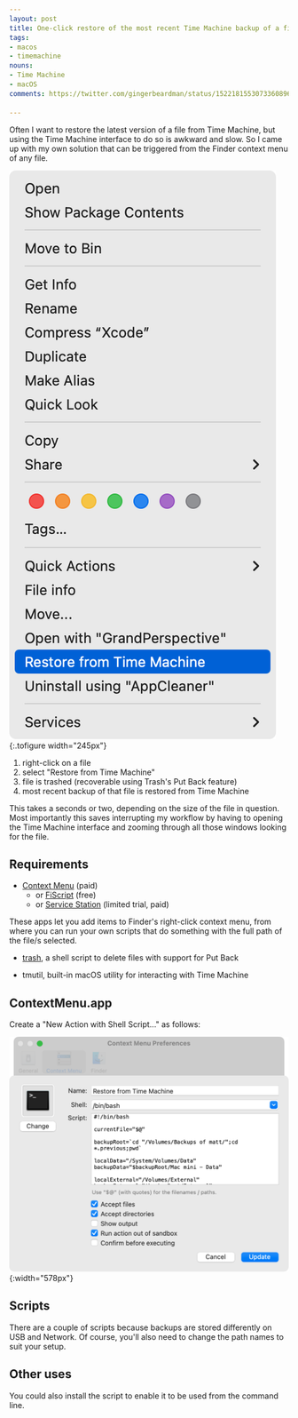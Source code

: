 ```yaml
---
layout: post
title: One-click restore of the most recent Time Machine backup of a file
tags:
- macos
- timemachine
nouns:
- Time Machine
- macOS
comments: https://twitter.com/gingerbeardman/status/1522181553073360896

---
```


Often I want to restore the latest version of a file from Time Machine, but using the Time Machine interface to do so is awkward and slow. So I came up with my own solution that can be triggered from the Finder context menu of any file.

![PNG](/images/posts/restore-time-machine-context-menu.png "Finder context menu")
{:.tofigure width="245px"}

1. right-click on a file
2. select "Restore from Time Machine"
3. file is trashed (recoverable using Trash's Put Back feature)
4. most recent backup of that file is restored from Time Machine

This takes a seconds or two, depending on the size of the file in question. Most importantly this saves interrupting my workflow by having to opening the Time Machine interface and zooming through all those windows looking for the file.

## Requirements

- [Context Menu](https://apps.apple.com/gb/app/context-menu/id1236813619?mt=12) (paid)
   - or [FiScript](https://github.com/Mortennn/FiScript) (free)
   - or [Service Station](https://apps.apple.com/gb/app/service-station/id1503136033?mt=12) (limited trial, paid)
   
These apps let you add items to Finder's right-click context menu, from where you can run your own scripts that do something with the full path of the file/s selected.

- [trash](https://github.com/morgant/tools-osx/blob/master/src/trash), a shell script to delete files with support for Put Back

- tmutil, built-in macOS utility for interacting with Time Machine

## ContextMenu.app

Create a "New Action with Shell Script..." as follows:

![PNG](/images/posts/restore-time-machine-context-menu-setup.png)
{:width="578px"}

## Scripts

There are a couple of scripts because backups are stored differently on USB and Network. Of course, you'll also need to change the path names to suit your setup.

<script src="https://gist.github.com/gingerbeardman/ea0a213eb5e361ba9e7e8d004300c91b.js"></script>

## Other uses

You could also install the script to enable it to be used from the command line.